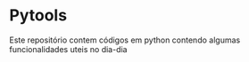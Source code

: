 # Pytools
Este repositório contem códigos em python contendo algumas funcionalidades uteis no dia-dia  
